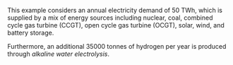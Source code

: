 
This example considers an annual electricity demand of 50 TWh, which is supplied by a mix of energy sources including nuclear, coal, combined cycle gas turbine (CCGT), open cycle gas turbine (OCGT), solar, wind, and battery storage.

Furthermore, an additional 35000 tonnes of hydrogen per year is produced through *alkaline water electrolysis*.

